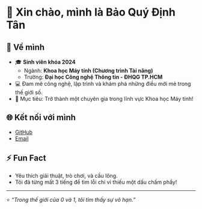# 👋 Xin chào, mình là Bảo Quý Định Tân

## 🚀 Về mình
- 🎓 **Sinh viên khóa 2024**  
  - Ngành: **Khoa học Máy tính (Chương trình Tài năng)**  
  - Trường: **Đại học Công nghệ Thông tin - ĐHQG TP.HCM**  
- 💻 Đam mê công nghệ, lập trình và khám phá những điều mới mẻ trong thế giới số.  
- 🌟 Mục tiêu: Trở thành một chuyên gia trong lĩnh vực Khoa học Máy tính!

## 🌐 Kết nối với mình
- [GitHub](https://github.com/BoquDnhTan)
- [Email](mailto:24520028@uit.edu.vn)

## ⚡ Fun Fact
- Yêu thích giải thuật, trò chơi, và cầu lông.
- Tôi đã từng mất 3 tiếng để tìm lỗi chỉ vì thiếu một dấu chấm phẩy!  

---

⭐ *“Trong thế giới của 0 và 1, tôi tìm thấy sự vô hạn.”*
